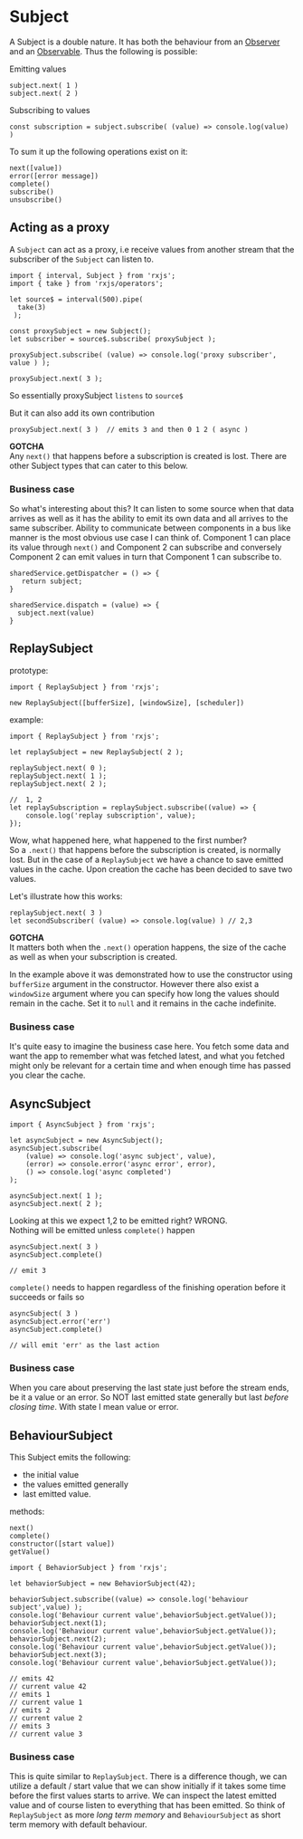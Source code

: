 # Subject

A Subject is a double nature. It has both the behaviour from an [Observer](/observer.md) and an [Observable](/observable-anatomy.md). Thus the following is possible:

Emitting values

```
subject.next( 1 )
subject.next( 2 )
```

Subscribing to values

```
const subscription = subject.subscribe( (value) => console.log(value) )
```

To sum it up the following operations exist on it:

```
next([value])
error([error message])
complete()
subscribe()
unsubscribe()
```

## Acting as a proxy

A `Subject` can act as a proxy, i.e receive values from another stream that the subscriber of the `Subject` can listen to.

```
import { interval, Subject } from 'rxjs';
import { take } from 'rxjs/operators';

let source$ = interval(500).pipe(
  take(3)
 );
 
const proxySubject = new Subject();
let subscriber = source$.subscribe( proxySubject );

proxySubject.subscribe( (value) => console.log('proxy subscriber', value ) );

proxySubject.next( 3 );
```

So essentially proxySubject `listens` to `source$`

But it can also add its own contribution

```
proxySubject.next( 3 )  // emits 3 and then 0 1 2 ( async )
```

**GOTCHA**  
Any `next()` that happens before a subscription is created is lost. There are other Subject types that can cater to this below.

### Business case

So what's interesting about this?  It can listen to some source when that data arrives as well as it has the ability to emit its own data and all arrives to the same subscriber. Ability to communicate between components in a bus like manner is the most obvious use case I can think of. Component 1 can place its value through `next()` and Component 2 can subscribe and conversely Component 2 can emit values in turn that Component 1 can subscribe to.

```
sharedService.getDispatcher = () => {
   return subject;
}

sharedService.dispatch = (value) => {
  subject.next(value)
}
```

## ReplaySubject

prototype:

```
import { ReplaySubject } from 'rxjs';

new ReplaySubject([bufferSize], [windowSize], [scheduler])
```

example:

```
import { ReplaySubject } from 'rxjs';

let replaySubject = new ReplaySubject( 2 );

replaySubject.next( 0 );
replaySubject.next( 1 );
replaySubject.next( 2 );

//  1, 2
let replaySubscription = replaySubject.subscribe((value) => {
    console.log('replay subscription', value);
});
```

Wow, what happened here, what happened to the first number?  
So a `.next()` that happens before the subscription is created, is normally lost. But in the case of a `ReplaySubject` we have a chance to save emitted values in the cache. Upon creation the cache has been decided to save two values.

Let's illustrate how this works:

```
replaySubject.next( 3 )
let secondSubscriber( (value) => console.log(value) ) // 2,3
```

**GOTCHA**  
It matters both when the `.next()` operation happens, the size of the cache as well as when your subscription is created.

In the example above it was demonstrated how to use the constructor using `bufferSize` argument in the constructor. However there also exist a `windowSize` argument where you can specify how long the values should remain in the cache. Set it to `null` and it remains in the cache indefinite.

### Business case

It's quite easy to imagine the business case here. You fetch some data and want the app to remember what was fetched latest, and what you fetched might only be relevant for a certain time and when enough time has passed you clear the cache.

## AsyncSubject

```
import { AsyncSubject } from 'rxjs';

let asyncSubject = new AsyncSubject();
asyncSubject.subscribe(
    (value) => console.log('async subject', value),
    (error) => console.error('async error', error),
    () => console.log('async completed')
);

asyncSubject.next( 1 );
asyncSubject.next( 2 );
```

Looking at this we expect 1,2 to be emitted right? WRONG.  
Nothing will be emitted unless `complete()` happen

```
asyncSubject.next( 3 )
asyncSubject.complete()

// emit 3
```

`complete()` needs to happen regardless of the finishing operation before it succeeds or fails so

```
asyncSubject( 3 )
asyncSubject.error('err')
asyncSubject.complete()

// will emit 'err' as the last action
```

### Business case

When you care about preserving the last state just before the stream ends, be it a value or an error. So NOT last emitted state generally but last _before closing time_. With state I mean value or error.

## BehaviourSubject

This Subject emits the following: 

* the initial value 
* the values emitted generally
* last emitted value.

methods:

```
next()
complete()
constructor([start value])
getValue()
```

```
import { BehaviorSubject } from 'rxjs';

let behaviorSubject = new BehaviorSubject(42);

behaviorSubject.subscribe((value) => console.log('behaviour subject',value) );
console.log('Behaviour current value',behaviorSubject.getValue());
behaviorSubject.next(1);
console.log('Behaviour current value',behaviorSubject.getValue());
behaviorSubject.next(2);
console.log('Behaviour current value',behaviorSubject.getValue());
behaviorSubject.next(3);
console.log('Behaviour current value',behaviorSubject.getValue());

// emits 42
// current value 42
// emits 1
// current value 1
// emits 2
// current value 2
// emits 3
// current value 3
```

### Business case

This is quite similar to `ReplaySubject`. There is a difference though, we can utilize a default / start value that we can show initially if it takes some time before the first values starts to arrive. We can inspect the latest emitted value and of course listen to everything that has been emitted. So think of `ReplaySubject` as more _long term memory_ and `BehaviourSubject` as short term memory with default behaviour.

